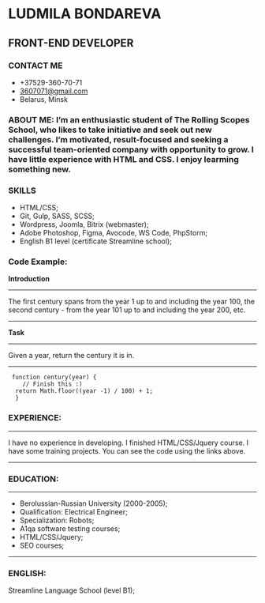 # LUDMILA BONDAREVA
## FRONT-END DEVELOPER
### CONTACT ME
* +37529-360-70-71
* 3607071@gmail.com
* Belarus, Minsk
### ABOUT ME: I’m an enthusiastic student of The Rolling Scopes School, who likes to take initiative and seek out new challenges. I’m motivated, result-focused and seeking a successful team-oriented company with opportunity to grow. I have little experience with HTML and CSS. I enjoy learming something new.
### SKILLS
* HTML/CSS;
* Git, Gulp, SASS, SCSS;
* Wordpress, Joomla, Bitrix (webmaster);
* Adobe Photoshop, Figma, Avocode, WS Code, PhpStorm;
* English B1 level (certificate Streamline school);
### Code Example:
**Introduction**
*****
The first century spans from the year 1 up to and including the year 100, the second century - from the year 101 up to and including the year 200, etc.
*****
**Task**
*****
Given a year, return the century it is in.
*****
```
 function century(year) {
    // Finish this :)
  return Math.floor((year -1) / 100) + 1;
  }
  ```
  ### EXPERIENCE:
  ***
  I have no experience in developing. I finished HTML/CSS/Jquery course. I have some training projects. You can see the code using the links above.
  ***
  ### EDUCATION:
  ***
  * Berolussian-Russian University (2000-2005);
  * Qualification: Electrical Engineer;
  * Specialization: Robots;
  * A1qa software testing courses;
  * HTML/CSS/Jquery;
  * SEO courses;
  ***
  ### ENGLISH:
  Streamline Language School (level B1);